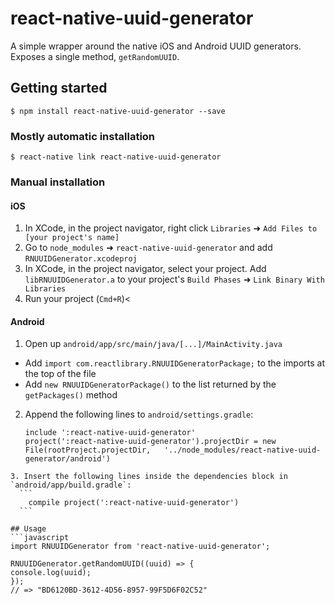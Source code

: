 # react-native-uuid-generator

A simple wrapper around the native iOS and Android UUID generators.
Exposes a single method, `getRandomUUID`.

## Getting started

`$ npm install react-native-uuid-generator --save`

### Mostly automatic installation

`$ react-native link react-native-uuid-generator`

### Manual installation


#### iOS

1. In XCode, in the project navigator, right click `Libraries` ➜ `Add Files to [your project's name]`
2. Go to `node_modules` ➜ `react-native-uuid-generator` and add `RNUUIDGenerator.xcodeproj`
3. In XCode, in the project navigator, select your project. Add `libRNUUIDGenerator.a` to your project's `Build Phases` ➜ `Link Binary With Libraries`
4. Run your project (`Cmd+R`)<

#### Android

1. Open up `android/app/src/main/java/[...]/MainActivity.java`
  - Add `import com.reactlibrary.RNUUIDGeneratorPackage;` to the imports at the top of the file
  - Add `new RNUUIDGeneratorPackage()` to the list returned by the `getPackages()` method
2. Append the following lines to `android/settings.gradle`:
    ```
    include ':react-native-uuid-generator'
    project(':react-native-uuid-generator').projectDir = new File(rootProject.projectDir,   '../node_modules/react-native-uuid-generator/android')
  ```
3. Insert the following lines inside the dependencies block in `android/app/build.gradle`:
    ```
      compile project(':react-native-uuid-generator')
    ```

## Usage
```javascript
import RNUUIDGenerator from 'react-native-uuid-generator';

RNUUIDGenerator.getRandomUUID((uuid) => {
  console.log(uuid);
});
// => "BD6120BD-3612-4D56-8957-99F5D6F02C52"
```

